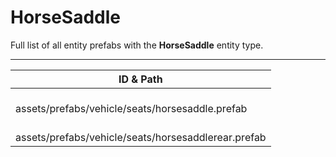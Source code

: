 # HorseSaddle
Full list of all <Badge type="warning" text="2"/> entity prefabs with the **HorseSaddle** entity type.

---
| ID & Path |
| --- |
| <a href="#262646847"><Badge id="262646847" type="tip" text="#"/></a> <Badge type="tip" text="262646847"/>  <br> assets/prefabs/vehicle/seats/horsesaddle.prefab |
| <a href="#2508371933"><Badge id="2508371933" type="tip" text="#"/></a> <Badge type="tip" text="2508371933"/>  <br> assets/prefabs/vehicle/seats/horsesaddlerear.prefab |
